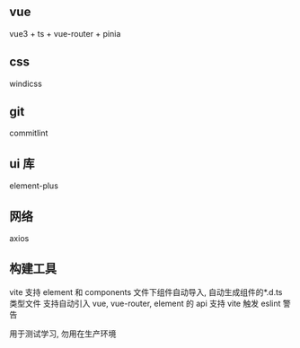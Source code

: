 ## vue

vue3 + ts + vue-router + pinia

## css

windicss

## git

commitlint

## ui 库

element-plus

## 网络

axios

## 构建工具

vite
支持 element 和 components 文件下组件自动导入, 自动生成组件的\*.d.ts 类型文件
支持自动引入 vue, vue-router, element 的 api
支持 vite 触发 eslint 警告

用于测试学习, 勿用在生产环境
